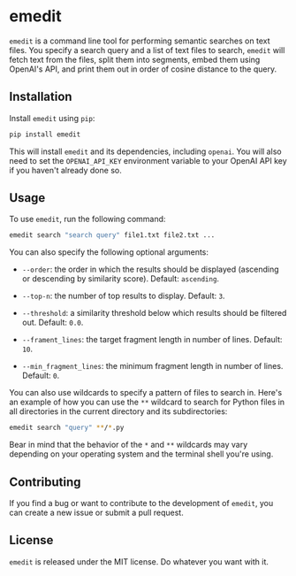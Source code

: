 # emedit

`emedit` is a command line tool for performing semantic searches on text files. You specify a search query and a list of text files to search, `emedit` will fetch text from the files, split them into segments, embed them using OpenAI's API, and print them out in order of cosine distance to the query.

## Installation

Install `emedit` using `pip`:

```bash
pip install emedit
```

This will install `emedit` and its dependencies, including `openai`. You will also need to set the `OPENAI_API_KEY` environment variable to your OpenAI API key if you haven't already done so.

## Usage

To use `emedit`, run the following command:

```bash
emedit search "search query" file1.txt file2.txt ...
```
You can also specify the following optional arguments:


- `--order`: the order in which the results should be displayed (ascending or descending by similarity score). Default: `ascending`.

- `--top-n`: the number of top results to display. Default: `3`.

- `--threshold`: a similarity threshold below which results should be filtered out. Default: `0.0`.

- `--frament_lines`: the target fragment length in number of lines. Default: `10`.

- `--min_fragment_lines`: the minimum fragment length in number of lines. Default: `0`.

You can also use wildcards to specify a pattern of files to search in. Here's an example of how you can use the `**` wildcard to search for Python files in all directories in the current directory and its subdirectories:

```bash
emedit search "query" **/*.py
```

Bear in mind that the behavior of the `*` and `**` wildcards may vary depending on your operating system and the terminal shell you're using.

## Contributing

If you find a bug or want to contribute to the development of `emedit`, you can create a new issue or submit a pull request.

## License

`emedit` is released under the MIT license. Do whatever you want with it.